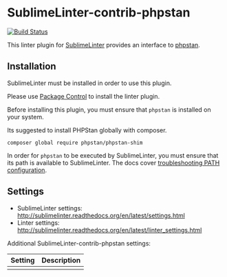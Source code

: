 SublimeLinter-contrib-phpstan
================================

[![Build Status](https://travis-ci.org/SublimeLinter/SublimeLinter-contrib-phpstan.svg?branch=master)](https://travis-ci.org/SublimeLinter/SublimeLinter-contrib-phpstan)

This linter plugin for [SublimeLinter](https://github.com/SublimeLinter/SublimeLinter) provides an interface to [phpstan](https://github.com/phpstan/phpstan).

## Installation
SublimeLinter must be installed in order to use this plugin.

Please use [Package Control](https://packagecontrol.io) to install the linter plugin.

Before installing this plugin, you must ensure that `phpstan` is installed on your system.

Its suggested to install PHPStan globally with composer.
```
composer global require phpstan/phpstan-shim
```

In order for `phpstan` to be executed by SublimeLinter, you must ensure that its path is available to SublimeLinter. The docs cover [troubleshooting PATH configuration](http://sublimelinter.readthedocs.io/en/latest/troubleshooting.html#finding-a-linter-executable).

## Settings
- SublimeLinter settings: http://sublimelinter.readthedocs.org/en/latest/settings.html
- Linter settings: http://sublimelinter.readthedocs.org/en/latest/linter_settings.html

Additional SublimeLinter-contrib-phpstan settings:

|Setting|Description    |
|:------|:--------------|
|||
